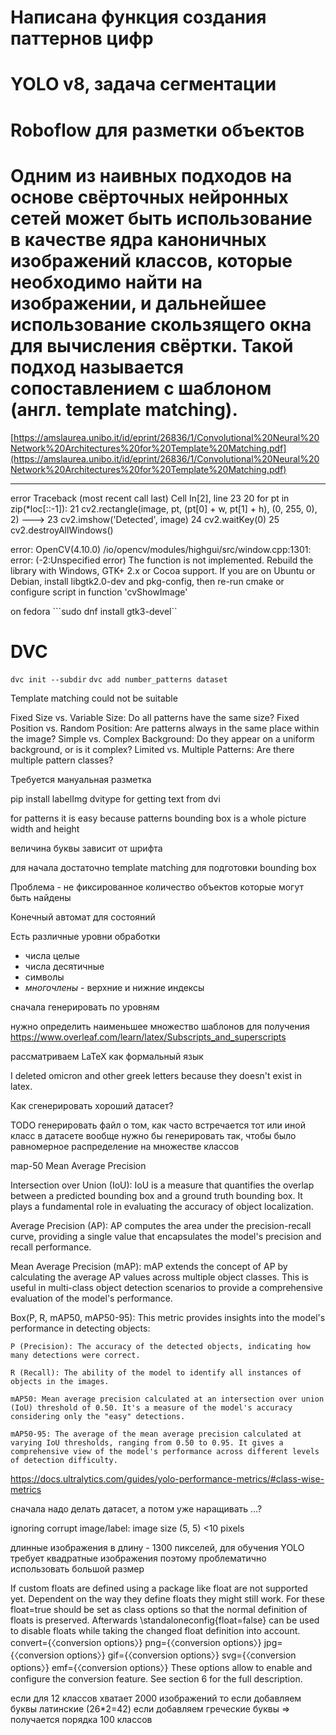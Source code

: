 # Написана функция создания паттернов цифр
# YOLO v8, задача сегментации
# Roboflow для разметки объектов
# Одним из наивных подходов на основе свёрточных нейронных сетей может быть использование в качестве ядра каноничных изображений классов, которые необходимо найти на изображении, и дальнейшее использование скользящего окна для вычисления свёртки. Такой подход называется сопоставлением с шаблоном (англ. template matching).
[https://amslaurea.unibo.it/id/eprint/26836/1/Convolutional%20Neural%20Network%20Architectures%20for%20Template%20Matching.pdf](https://amslaurea.unibo.it/id/eprint/26836/1/Convolutional%20Neural%20Network%20Architectures%20for%20Template%20Matching.pdf)

---------------------------------------------------------------------------
error                                     Traceback (most recent call last)
Cell In[2], line 23
     20 for pt in zip(*loc[::-1]):
     21     cv2.rectangle(image, pt, (pt[0] + w, pt[1] + h), (0, 255, 0), 2)
---> 23 cv2.imshow('Detected', image)
     24 cv2.waitKey(0)
     25 cv2.destroyAllWindows()

error: OpenCV(4.10.0) /io/opencv/modules/highgui/src/window.cpp:1301: error: (-2:Unspecified error) The function is not implemented. Rebuild the library with Windows, GTK+ 2.x or Cocoa support. If you are on Ubuntu or Debian, install libgtk2.0-dev and pkg-config, then re-run cmake or configure script in function 'cvShowImage'

on fedora ```sudo dnf install gtk3-devel``

# DVC

```dvc init --subdir```
```dvc add number_patterns dataset```

Template matching could not be suitable

Fixed Size vs. Variable Size: Do all patterns have the same size?
Fixed Position vs. Random Position: Are patterns always in the same place within the image?
Simple vs. Complex Background: Do they appear on a uniform background, or is it complex?
Limited vs. Multiple Patterns: Are there multiple pattern classes?

Требуется мануальная разметка 

pip install labelImg
dvitype for getting text from dvi

for patterns it is easy because patterns bounding box is a whole picture width and height

величина буквы зависит от шрифта

для начала достаточно template matching для подготовки bounding box

Проблема - не фиксированное количество объектов которые могут быть найдены 

Конечный автомат для состояний

Есть различные уровни обработки 

- числа целые
- числа десятичные
- символы
- *многочлены* - верхние и нижние индексы

сначала генерировать по уровням

нужно определить наименьшее множество шаблонов для получения  https://www.overleaf.com/learn/latex/Subscripts_and_superscripts

рассматриваем LaTeX как формальный язык

I deleted omicron and other greek letters because they doesn't exist in latex.

Как сгенерировать хороший датасет?

TODO генерировать файл о том, как часто встречается тот или иной класс в датасете
вообще нужно бы генерировать так, чтобы было равномерное распределение на множестве классов

map-50
Mean Average Precision


Intersection over Union (IoU): IoU is a measure that quantifies the overlap between a predicted bounding box and a ground truth bounding box. It plays a fundamental role in evaluating the accuracy of object localization.

Average Precision (AP): AP computes the area under the precision-recall curve, providing a single value that encapsulates the model's precision and recall performance.

Mean Average Precision (mAP): mAP extends the concept of AP by calculating the average AP values across multiple object classes. This is useful in multi-class object detection scenarios to provide a comprehensive evaluation of the model's performance.



Box(P, R, mAP50, mAP50-95): This metric provides insights into the model's performance in detecting objects:

    P (Precision): The accuracy of the detected objects, indicating how many detections were correct.

    R (Recall): The ability of the model to identify all instances of objects in the images.

    mAP50: Mean average precision calculated at an intersection over union (IoU) threshold of 0.50. It's a measure of the model's accuracy considering only the "easy" detections.

    mAP50-95: The average of the mean average precision calculated at varying IoU thresholds, ranging from 0.50 to 0.95. It gives a comprehensive view of the model's performance across different levels of detection difficulty.

https://docs.ultralytics.com/guides/yolo-performance-metrics/#class-wise-metrics

сначала надо делать датасет, а потом уже наращивать ...?   

ignoring corrupt image/label: image size (5, 5) <10 pixels

длинные изображения  в длину - 1300 пикселей, для обучения YOLO требует квадратные изображения поэтому проблематично 
использовать большой размер  

If custom floats are defined using a package like float are not supported
yet. Dependent on the way they define floats they might still work. For these
float=true should be set as class options so that the normal definition of floats
is preserved. Afterwards \standaloneconfig{float=false} can be used to
disable floats while taking the changed float definition into account.
convert={〈conversion options〉}
png={〈conversion options〉}
jpg={〈conversion options〉}
gif={〈conversion options〉}
svg={〈conversion options〉}
emf={〈conversion options〉}
These options allow to enable and configure the conversion feature. See section 6
for the full description.

если для 12 классов хватает 2000 изображений
то если добавляем буквы латинские (26*2=42)
если добавляем греческие буквы => получается порядка 100 классов
